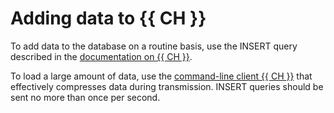 # Adding data to {{ CH }}

To add data to the database on a routine basis, use the INSERT query described in the [documentation on {{ CH }}](https://clickhouse.yandex/docs/ru/query_language/queries/#insert).

To load a large amount of data, use the [command-line client {{ CH }}](https://clickhouse.yandex/docs/ru/interfaces/cli/) that effectively compresses data during transmission. INSERT queries should be sent no more than once per second.

